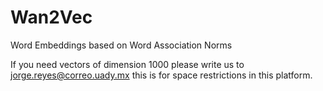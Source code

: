 # Wan2Vec
Word Embeddings based on Word Association Norms

If you need vectors of dimension 1000 please write us to jorge.reyes@correo.uady.mx this is for space restrictions in this platform. 
